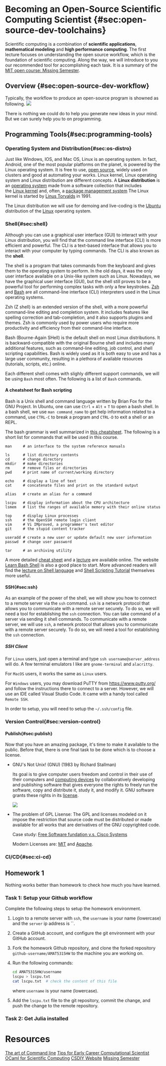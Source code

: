 # Becoming an Open-Source Scientific Computing Scientist {#sec:open-source-dev-toolchains}

Scientific computing is a combination of **scientific applications**,
**mathematical modeling** and **high performance computing**. The first lecture
focuses on understanding the open source workflow, which is the foundation of
scientific computing. Along the way, we will introduce to you our recommended
tool for accomplishing each task. It is a summary of the [MIT open course:
Missing Semester](https://missing.csail.mit.edu/2020/).

## Overview {#sec:open-source-dev-workflow}
Typically, the workflow to produce an open-source program is showned as
following.
    ![](./assets/images/workflow.png)

<!-- ```mermaid -->
<!-- graph LR -->
<!-- I[Idea in your mind] -\->|programme| A[Source code] -->
<!-- A -\->|compile| B[Executable] -->
<!-- B -\->|test, CI/CD| C[Release]  -->
<!-- ``` -->

There is nothing we could do to help you generate new ideas in your mind. But we can surely help you to on programming.

## Programming Tools{#sec:programming-tools}

### Operating System and Distribution{#sec:os-distro}

Just like Windows, IOS, and Mac OS, Linux is an operating system. In fact, Android, one of the most popular platforms on the planet, is powered by the Linux operating system.
It is free to use, [open source](https://opensource.com/resources/what-open-source), widely used on clusters and good at automating your works.
Linux kernel, Linux operating system and Linux distribution are different concepts.
 A **Linux distribution** is an [operating system](https://en.wikipedia.org/wiki/Operating_system) made from a software collection that includes the [Linux kernel](https://en.wikipedia.org/wiki/Linux_kernel) and, often, a [package management system](https://en.wikipedia.org/wiki/Package_management_system) The Linux kernel is started by [Linus Torvalds](https://en.wikipedia.org/wiki/Linus_Torvalds) in 1991.
 
The Linux distribution we will use for demoing and live-coding is the [Ubuntu](https://ubuntu.com/desktop) distribution of the [Linux](https://en.wikipedia.org/wiki/Linux) operating system.

### Shell{#sec:shell}

Although you can use a graphical user interface (GUI) to interact with your
Linux distribution, you will find that the command line interface (CLI) is more
efficient and powerful. The CLI is a text-based interface that allows you to
interact with your computer by typing commands. The CLI is also known as the
**shell**.

The shell is a program that takes commands from the keyboard and gives them to
the operating system to perform. In the old days, it was the only user interface
available on a Unix-like system such as Linux. Nowadays, we have the graphical
user interface (GUI), but the shell still proves to be a powerful tool for
performing complex tasks with only a few keystrokes. [Zsh](https://zsh.org/) and
[Bash](https://gnu.org/software/bash/) are all command-line interface (CLI)
interpreters used in the Linux operating systems.

Zsh (Z shell) is an extended version of the shell, with a more powerful
command-line editing and completion system. It includes features like spelling
correction and tab-completion, and it also supports plugins and themes. Zsh is
commonly used by power users who require more productivity and efficiency from
their command-line interface.

Bash (Bourne-Again SHell) is the default shell on most Linux distributions. It
is backward-compatible with the original Bourne shell and includes many
additional features, such as command-line editing, job control, and shell
scripting capabilities. Bash is widely used as it is both easy to use and has a
large user community, resulting in a plethora of available resources (tutorials,
scripts, etc.) online.

Each different shell comes with slighly different support commands, we will be
using `Bash` most often. The following is a list of `Bash` commands.
  
#### A cheatsheet for Bash scripting
Bash is a Unix shell and command language written by Brian Fox for the GNU Project. In Ubuntu, one can use `Ctrl` + `Alt` + `T` to open a bash shell. In a bash shell, we use `man command_name` to get help information related to a command, use `CTRL-C` to break a program and `CTRL-D` to exit a shell or an REPL.

The bash grammar is well summarized in [this cheatsheet](https://devhints.io/bash). The following is a short list for commands that will be used in this course.

```
man     # an interface to the system reference manuals

ls      # list directory contents
cd      # change directory
mkdir   # make directories
rm      # remove files or directories
pwd     # print name of current/working directory

echo    # display a line of text
cat     # concatenate files and print on the standard output

alias   # create an alias for a command

lscpu   # display information about the CPU architecture
lsmem   # list the ranges of available memory with their online status

top     # display Linux processes
ssh     # the OpenSSH remote login client
vim     # Vi IMproved, a programmer's text editor
git     # the stupid content tracker

useradd # create a new user or update default new user information
passwd  # change user password

tar     # an archiving utility
```

A more detailed [cheat
sheet](https://cheatography.com/davechild/cheat-sheets/linux-command-line/) and
a [lecture](https://missing.csail.mit.edu/2020/shell-tools/) are available
online. The website [Learn Bash Shell](https://www.learnshell.org/) is also a
good place to start. More advanced readers will find the [lecture on Shell
language](https://missing.csail.mit.edu/2020/shell-tools/) and [Shell Scripting
Tutorial](https://www.shellscript.sh/) themselves more useful.


#### SSH{#sec:ssh}

As an example of the power of the shell, we will show you how to connect to a remote server via the `ssh` command. `ssh` is a network protocol that allows you to communicate with a remote server securely. To do so, we will need a tool for establishing the `ssh` connection.
You can take command of a server via sending it shell commands. To communicate
with a remote server, we will use `ssh`, a network protocol that allows you to
communicate with a remote server securely. To do so, we will need a tool for
establishing the `ssh` connection.

##### SSH Client

For `Linux` users, just open a terminal and type `ssh username@server_address`
will do. A few terminal emulators I like are `gnome-terminal` and `alacritty`.

For `MacOS` users, it works the same as `Linux` users.

For `Windows` users, you may download PuTTY from <https://www.putty.org/> and
follow the instructions there to connect to a server. However, we will use an
IDE called Visual Studio Code. It came with a handy tool called `Remote SSH`.

In order to setup, you will need to setup the `~/.ssh/config` file. 


### Version Control{#sec:version-control} 

#### Publish{#sec:publish}
Now that you have an amazing package, it's time to make it available to the
public. Before that, there is one final task to be done which is to choose a license. 

- GNU's Not Unix! (GNU) (1983 by Richard Stallman)
    
    Its goal is to give computer users freedom and control in their use of their computers and [computing devices](https://en.wikipedia.org/wiki/Computer_hardware) by collaboratively developing and publishing software that gives everyone the rights to freely run the software, copy and distribute it, study it, and modify it. GNU software grants these rights in its [license](https://en.wikipedia.org/wiki/GNU_General_Public_License).
    
    ![](./assets/images/gnu.png)
    
- The problem of GPL Lisense: The GPL and licenses modeled on it impose the restriction that source code must be distributed or made available for all works that are derivatives of the GNU copyrighted code.
    
    Case study: [Free Software fundation v.s. Cisco Systems](https://www.notion.so/Wiki-53dd9dafd57b40f6b253d6605667a472)
    
    Modern Licenses are: [MIT](https://en.wikipedia.org/wiki/MIT_License) and [Apache](https://en.wikipedia.org/wiki/Apache_License).


### CI/CD{#sec:ci-cd}


## Homework 1

Nothing works better than homework to check how much you have learned.

### Task 1: Setup your Github workflow
Complete the following steps to setup the homework environment.

1. Login to a remote server with `ssh`, the `username` is your name (lowercase) and the `server` ip address is ``.

2. Create a GitHub account, and configure the git environment with your GitHub account.
3. Fork the homework Github repository, and clone the forked repository `github-username/AMAT5315HW` to the machine you are working on.
4. Run the following commands:
    ```bash
    cd AMAT5315HW/username
    lscpu > lscpu.txt
    cat lscpu.txt  # check the content of this file
    ```
    where `username` is your name (lowercase).
4. Add the `lscpu.txt` file to the git repository, commit the change, and push the change to the remote repository.

### Task 2: Get Julia installed


# Resources
[The art of Command line](https://github.com/jlevy/the-art-of-command-line/blob/master/README.md)
[Tips for Early Career Computational Scientist](https://arxiv.org/pdf/2310.13514.pdf)
[OCaml for Scientific Computing](https://ocaml.xyz/introduction.html)
[CSDIY Website](https://csdiy.wiki/%E5%BF%85%E5%AD%A6%E5%B7%A5%E5%85%B7/Vim/)
[Missing Semester](https://missing.csail.mit.edu/2020/)
